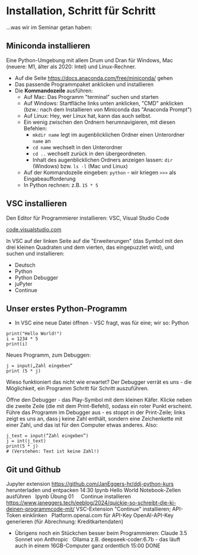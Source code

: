 # Installation, Schritt für Schritt

...was wir im Seminar getan haben: 

## Miniconda installieren

Eine Python-Umgebung mit allem Drum und Dran für Windows, Mac (neuere: M1, älter als 2020: Intel) und Linux-Rechner. 

- Auf die Seite https://docs.anaconda.com/free/miniconda/ gehen
- Das passende Programmpaket anklicken und installieren
- Die **Kommandozeile** ausführen: 
    - Auf Mac: Das Programm "terminal" suchen und starten
    - Auf Windows: Startfläche links unten anklicken, "CMD" anklicken (bzw.: nach dem Installieren von Miniconda das "Anaconda Prompt")
    - Auf Linux: Hey, wer Linux hat, kann das auch selbst.
  - Ein wenig zwischen den Ordnern herumnavigieren, mit diesen Befehlen: 
    - ```mkdir name``` legt im augenblicklichen Ordner einen Unterordner ```name``` an
    - ```cd name``` wechselt in den Unterordner
    - ```cd ..``` wechselt zurück in den übergeordneten. 
    - Inhalt des augenblicklichen Ordners anzeigen lassen: ```dir``` (Windows) bzw. ```ls -l``` (Mac und Linux)
  - Auf der Kommandozeile eingeben: ```python``` - wir kriegen ```>>>``` als Eingabeaufforderung
  - In Python rechnen: z.B. ```15 * 5```

## VSC installieren

Den Editor für Programmierer installieren: VSC, Visual Studio Code

[code.visualstudio.com](https://code.visualstudio.com/)

In VSC auf der linken Seite auf die "Erweiterungen" (das Symbol mit den drei kleinen Quadraten und dem vierten, das eingepuzzlet wird), und suchen und installieren: 

- Deutsch
- Python
- Python Debugger
- juPyter
- Continue

## Unser erstes Python-Programm 

- In VSC eine neue Datei öffnen - VSC fragt, was für eine; wir so: Python

```
print("Hello World!")
i = 1234 * 5
print(i)
```

Neues Programm, zum Debuggen: 

```
j = input(„Zahl eingeben“
print (5 * j)
```
Wieso funktioniert das nicht wie erwartet? Der Debugger verrät es uns - die Möglichkeit, ein Programm Schritt für Schritt auszuführen. 

Öffne den Debugger - das Play-Symbol mit dem kleinen Käfer. Klicke neben die zweite Zeile (die mit dem Print-Befehl), sodass ein roter Punkt erscheint. Führe das Programm im Debugger aus - es stoppt in der Print-Zeile; links zeigt es uns an, dass j keine Zahl enthält, sondern eine Zeichenkette mit einer Zahl, und das ist für den Computer etwas anderes. Also:
```
j_text = input(“Zahl eingeben”)
j = int(j_text)
print(5 * j)
# (Verstehen: Text ist keine Zahl!)
```

## Git und Github
Jupyter extension	https://github.com/JanEggers-hr/ddj-python-kurs herunterladen und entpacken
14:30	Ipynb Hello World	Notebook-Zellen ausführen
 	Ipynb Übung 01	 
 	Continue installieren	https://www.janeggers.tech/eeblog/2024/quickie-so-schreibt-die-ki-deinen-programmcode-mit/
VSC-Extension "Continue" installieren; API-Token einklinken
 	Platform.openai.com für API-Key	OpenAI-API-Key generieren (für Abrechnung: Kreditkartendaten) 
- Übrigens noch ein Stückchen besser beim Programmieren: Claude 3.5 Sonnet von Anthropic
 	Ollama	z.B. deepseek-coder:6.7b - das läuft auch in einem 16GB-Computer ganz ordentlich
15:00	DONE	 
